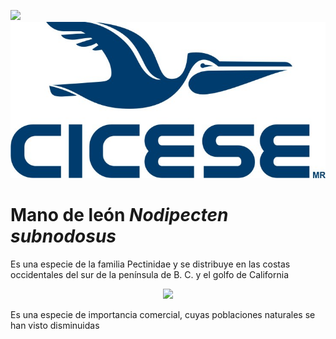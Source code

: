 ![](../img/cicese.jpg)
![](https://github.com/Oviedo24/Resumenes-labgen/blob/master/img/cicese.jpg)
# Mano de león *Nodipecten subnodosus*

Es una especie de la familia Pectinidae y se distribuye en las costas occidentales del sur de la península de B. C. y el golfo de California

<center><img src="http://www.conchology.be/images/Label/320000sup/322816.jpg"/ width = 50%> </center>

Es una especie de importancia comercial, cuyas poblaciones naturales se han visto disminuidas 
